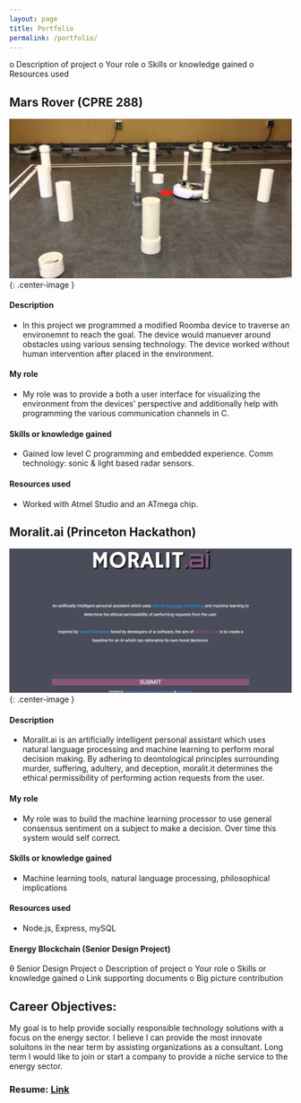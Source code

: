 ```yaml
---
layout: page
title: Portfolio
permalink: /portfolio/
---
```


o	Description of project
o	Your role
o	Skills or knowledge gained
o	Resources used

## Mars Rover (CPRE 288)

![alt text](https://raw.githubusercontent.com/bgeils/bgeils.github.io/master/images/marsrover.jpg){: .center-image }

#### Description
* In this project we programmed a modified Roomba device to traverse an environemnt to reach the goal. The device would manuever around obstacles using various sensing technology. The device worked without human intervention after placed in the environment.

#### My role
* My role was to provide a both a user interface for visualizing the environment from the devices' perspective and additionally help with programming the various communication channels in C.

#### Skills or knowledge gained
* Gained low level C programming and embedded experience. Comm technology: sonic & light based radar sensors.

#### Resources used
* Worked with Atmel Studio and an ATmega chip.

## Moralit.ai (Princeton Hackathon)

![alt text](https://raw.githubusercontent.com/bgeils/bgeils.github.io/master/images/moralit.png){: .center-image }

#### Description
* Moralit.ai is an artificially intelligent personal assistant which uses natural language processing and machine learning to perform moral decision making. By adhering to deontological principles surrounding murder, suffering, adultery, and deception, moralit.it determines the ethical permissibility of performing action requests from the user.

#### My role
* My role was to build the machine learning processor to use general consensus sentiment on a subject to make a decision. Over time this system would self correct. 

#### Skills or knowledge gained
* Machine learning tools, natural language processing, philosophical implications

#### Resources used
* Node.js, Express, mySQL 


#### Energy Blockchain (Senior Design Project)

θ	Senior Design Project
o	Description of project
o	Your role
o	Skills or knowledge gained
o	Link supporting documents
o	Big picture contribution


## Career Objectives:

My goal is to help provide socially responsible technology solutions with a focus on the energy sector. I believe I can provide the most innovate soluitons in the near term by assisting organizations as a consultant. Long term I would like to join or start a company to provide a niche service to the energy sector.

### Resume: [Link](https://raw.githubusercontent.com/bgeils/bgeils.github.io/master/images/BrendonGeilsResume.pdf)